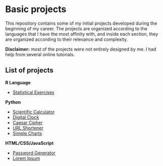 # Basic projects

This repository contains some of my initial projects developed during the beginning of my career. The projects are organized according to the languages that I have the most affinity with, and inside each section, they are organized according to their relevance and complexity. 

**Disclaimer:** most of the projects were not entirely designed by me. I had help from several online tutorials.

## List of projects

**R Language**
* [Statistical Exercises](https://github.com/math-reis/basic-projects/tree/main/statistical-exercises)

**Python**
* [Scientific Calculator](https://github.com/math-reis/basic-projects/tree/main/scientific-calculator)
* [Digital Clock](https://github.com/math-reis/basic-projects/tree/main/digital-clock)
* [Caesar Cipher](https://github.com/math-reis/basic-projects/tree/main/caesar-cipher)
* [URL Shortener](https://github.com/math-reis/basic-projects/tree/main/URL-shortener)
* [Simple Charts](https://github.com/math-reis/basic-projects/tree/main/simple-charts)

**HTML/CSS/JavaScript**
* [Password Generator](https://github.com/math-reis/basic-projects/tree/main/password-generator)
* [Lorem Ipsum](https://github.com/math-reis/basic-projects/tree/main/lorem-ipsum)
